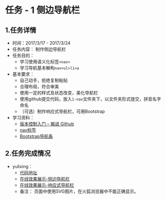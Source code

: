 # 任务 - 1 侧边导航栏

## 1.任务详情

* 时间：2017/3/17 - 2017/3/24
* 任务内容： 制作侧边导航栏
* 任务目的：
	* 学习使用语义化标签`<nav>`
	* 学习导航基本解构`nav>ul>li>a`
* 基本要求： 
	* 自己动手，拒绝复制粘贴
	* 合理布局，符合审美
	* 使用一定的样式及状态改变，美化导航栏
	* 使用github提交代码，放入`1-nav`文件夹下，以文件夹形式提交，拼音名字命名
	* （可选）制作响应式导航栏，可用Bootstrap
* 学习资料：
	* [版本控制入门 – 搬进 Github](http://www.imooc.com/learn/390)
	* [nav标签](https://developer.mozilla.org/en-US/docs/Web/HTML/Element/nav)
	* [Bootstrap导航条](http://v3.bootcss.com/components/#navbar)

## 2.任务完成情况

* yulixing：
	* [代码地址](https://github.com/miniTechTeam2/FE-practice/tree/master/1-nav/yulixing)
	* [在线效果展示-侧边导航栏](https://minitechteam2.github.io/FE-practice/1-nav/yulixing/demo1.html)
	* [在线效果展示-响应式导航栏](https://minitechteam2.github.io/FE-practice/1-nav/yulixing/demo2.html)
	* 备注： 页面中使用SVG图片，在火狐浏览器中不能正确显示。